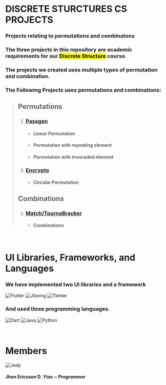 # DISCRETE STURCTURES CS PROJECTS

### Projects relating to permutations and combinatons

### The three projects in this repository are academic requirements for our <mark>Discrete Structure</mark> course.

### The projects we created uses multiple types of permutation and combination. <br>
### The Following Projects uses permutations and combinations: 

> ## Permutations
>
>1. ### [Passgen](https://github.com/Jedybox/descretes_structure_projects/tree/master/passgen/passgen)
>    + #### Linear Permutation
>    + #### Permutation with repeating element
>    + ####  Permutation with truncaded element
>
>2. ### [Encrypto](https://github.com/Jedybox/descretes_structure_projects/tree/master/Encrypto)
>    + #### Circular Permutation
>
>## Combinations
>
> 1. ### [Match/TournaBracker](https://github.com/Jedybox/descretes_structure_projects/tree/master/TournaBracker)
>    + #### Combinations

<br>

# UI Libraries, Frameworks, and Languages
### We have implemented two UI libraries and a framework

 ![Flutter](https://img.shields.io/badge/Flutter-%2302569B.svg?style=flat&logo=Flutter&logoColor=white)
 ![JSwing](https://img.shields.io/badge/JSwing-%23FF7800.svg?style=flat&logo=Java&logoColor=white)
 ![Tkinter](https://img.shields.io/badge/Tkinter-%2300BFFF.svg?style=flat&logo=Python&logoColor=white)

### And used three programming languages.
![Dart](https://img.shields.io/badge/dart-%230175C2.svg?style=flat&logo=dart&logoColor=white)
![Java](https://img.shields.io/badge/java-%23ED8B00.svg?style=flat&logo=openjdk&logoColor=white)
![Python](https://img.shields.io/badge/python-3670A0?style=flat&logo=python&logoColor=ffdd54)

<br>

# Members

![Jedy](https://instagram.fmnl8-2.fna.fbcdn.net/v/t51.2885-19/446717344_762537626074923_8493034407785867977_n.jpg?stp=dst-jpg_s150x150&_nc_ht=instagram.fmnl8-2.fna.fbcdn.net&_nc_cat=103&_nc_ohc=ELs4jl8CslQQ7kNvgEqcJ1B&_nc_gid=ace1ed9b99804675bb382cc9119b92c0&edm=AP4sbd4BAAAA&ccb=7-5&oh=00_AYB6hPd46POriU4orpsScznE0UZwv3kH_G_VHCAgP-5eVg&oe=67082954&_nc_sid=7a9f4b)
#### Jhon Ericsson D. Ytac ~ Programmer
